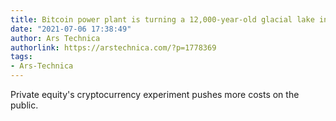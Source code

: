 ```yaml
---
title: Bitcoin power plant is turning a 12,000-year-old glacial lake into a hot tub
date: "2021-07-06 17:38:49"
author: Ars Technica
authorlink: https://arstechnica.com/?p=1778369
tags:
- Ars-Technica
---
```

Private equity's cryptocurrency experiment pushes more costs on the public.